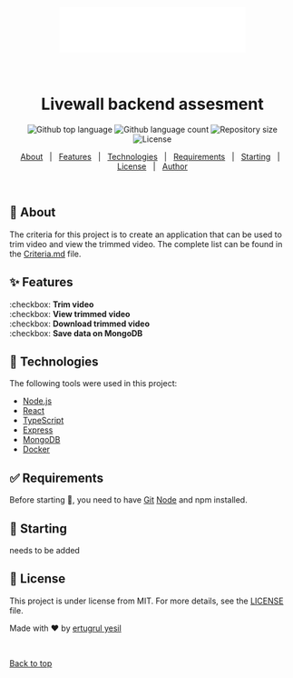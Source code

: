 <div align="center" id="top"> 
  <img src="./assets/logo.svg" alt="Livewall" />

&#xa0;

  <!-- <a href="https://livewall.netlify.app">Demo</a> -->
</div>

<h1 align="center">Livewall backend assesment</h1>

<p align="center">
  <img alt="Github top language" src="https://img.shields.io/github/languages/top/ertugrul013/livewall?color=56BEB8">

  <img alt="Github language count" src="https://img.shields.io/github/languages/count/ertugrul013/livewall?color=56BEB8">

  <img alt="Repository size" src="https://img.shields.io/github/repo-size/ertugrul013/livewall?color=56BEB8">

  <img alt="License" src="https://img.shields.io/github/license/ertugrul013/livewall?color=56BEB8">

  <!-- <img alt="Github issues" src="https://img.shields.io/github/issues/ertugrul013/livewall?color=56BEB8" /> -->

  <!-- <img alt="Github forks" src="https://img.shields.io/github/forks/ertugrul013/livewall?color=56BEB8" /> -->

  <!-- <img alt="Github stars" src="https://img.shields.io/github/stars/ertugrul013/livewall?color=56BEB8" /> -->
</p>

<!-- Status -->

<!-- <h4 align="center">
	🚧  Livewall backend assesment 🚀 Under construction...  🚧
</h4>

<hr> -->

<p align="center">
  <a href="#dart-about">About</a> &#xa0; | &#xa0; 
  <a href="#sparkles-features">Features</a> &#xa0; | &#xa0;
  <a href="#rocket-technologies">Technologies</a> &#xa0; | &#xa0;
  <a href="#white_check_mark-requirements">Requirements</a> &#xa0; | &#xa0;
  <a href="#checkered_flag-starting">Starting</a> &#xa0; | &#xa0;
  <a href="#memo-license">License</a> &#xa0; | &#xa0;
  <a href="https://github.com/ertugrul013" target="_blank">Author</a>
</p>

<br>

## :dart: About

The criteria for this project is to create an application that can be used to trim video and view the trimmed video.
The complete list can be found in the [Criteria.md](./Criteria.md) file.

## :sparkles: Features

:checkbox: **Trim video**\
:checkbox: **View trimmed video**\
:checkbox: **Download trimmed video**\
:checkbox: **Save data on MongoDB**

## :rocket: Technologies

The following tools were used in this project:

- [Node.js](https://nodejs.org/en/)
- [React](https://pt-br.reactjs.org/)
- [TypeScript](https://www.typescriptlang.org/)
- [Express](https://expressjs.com/)
- [MongoDB](https://www.mongodb.com/)
- [Docker](https://www.docker.com/)

## :white_check_mark: Requirements

Before starting :checkered_flag:, you need to have [Git](https://git-scm.com) [Node](https://nodejs.org/en/) and npm installed.

## :checkered_flag: Starting

needs to be added

## :memo: License

This project is under license from MIT. For more details, see the [LICENSE](LICENSE.md) file.

Made with :heart: by <a href="https://github.com/ertugrul013" target="_blank">ertugrul yesil</a>

&#xa0;

<a href="#top">Back to top</a>
